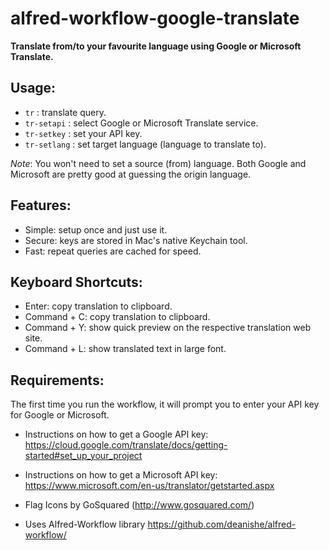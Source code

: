 # alfred-workflow-google-translate

**Translate from/to your favourite language using Google or Microsoft Translate.**

Usage:
---
* `tr` <query>: translate query.
* `tr-setapi` <API>: select Google or Microsoft Translate service.
* `tr-setkey` <API key>: set your API key.
* `tr-setlang` <language>: set target language (language to translate to).


*Note*: You won't need to set a source (from) language. Both Google and Microsoft are pretty good at guessing 
the origin language.

Features:
---
* Simple: setup once and just use it.
* Secure: keys are stored in Mac's native Keychain tool.
* Fast: repeat queries are cached for speed.

Keyboard Shortcuts:
---
* Enter: copy translation to clipboard.
* Command + C: copy translation to clipboard.
* Command + Y: show quick preview on the respective translation web site.
* Command + L: show translated text in large font.

Requirements:
---
The first time you run the workflow, it will prompt you to enter your API key for Google or Microsoft. 
* Instructions on how to get a Google API key: https://cloud.google.com/translate/docs/getting-started#set_up_your_project
* Instructions on how to get a Microsoft API key: https://www.microsoft.com/en-us/translator/getstarted.aspx

* Flag Icons by GoSquared (http://www.gosquared.com/)
* Uses Alfred-Workflow library https://github.com/deanishe/alfred-workflow/
